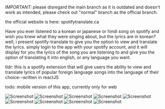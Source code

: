*IMPORTANT:* please disregard the main branch as it is outdated and doesn't work as intended, please check out "normal" branch as the official branch.

the official website is here: spotifytranslate.ca

Have you ever listened to a korean or japanese or hindi song on spotify and wish you knew what they were singing about, but the lyrics are in korean? well, i present spotify-translate to give you the option to view and translate the lyrics. simply login to the app with your spotify account, and it will display for you the lyrics of the song you are listening to and give you the option of translating it into english, or any language you want.

tldr:
this is a spotify extension that will give users the ability to view and translate lyrics of popular foreign language songs into the language of their choice--written in reactJS

todo: mobile version of this app, currently only for web

![Screenshot](screenshots/Screenshot00.png)
![Screenshot](screenshots/Screenshot0.png)
![Screenshot](screenshots/Screenshot1.png)
![Screenshot](screenshots/Screenshot2.png)
![Screenshot](screenshots/Screenshot3.png)
![Screenshot](screenshots/Screenshot4.png)
![Screenshot](screenshots/Screenshot5.png)
![Screenshot](screenshots/Screenshot6.png)
![Screenshot](screenshots/Screenshot7.png)

